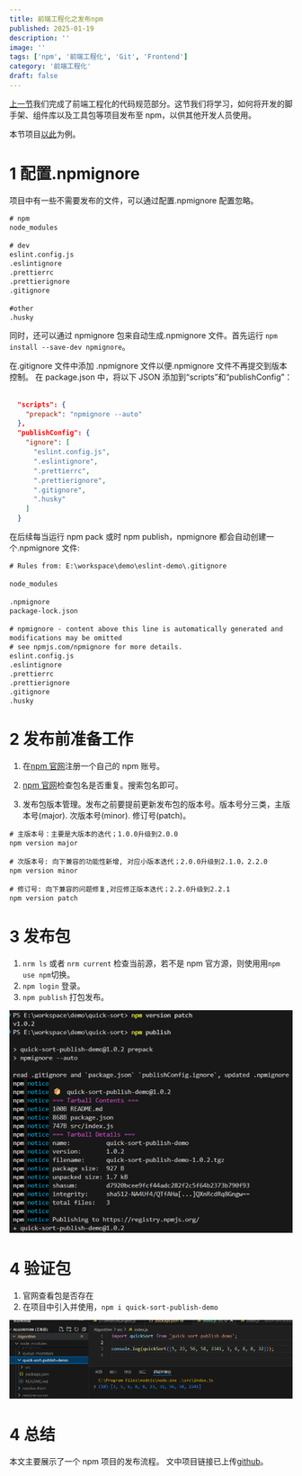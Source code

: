 ```yaml
---
title: 前端工程化之发布npm
published: 2025-01-19
description: ''
image: ''
tags: ['npm', '前端工程化', 'Git', 'Frontend']
category: '前端工程化'
draft: false
---
```


[上一节](https://aklelouch.cn/posts/2025-01/20250111-01/%E5%89%8D%E7%AB%AF%E5%B7%A5%E7%A8%8B%E5%8C%96%E4%B9%8Bjs%E4%BB%A3%E7%A0%81%E8%A7%84%E8%8C%83/)我们完成了前端工程化的代码规范部分。这节我们将学习，如何将开发的脚手架、组件库以及工具包等项目发布至 npm，以供其他开发人员使用。

本节项目[以此](https://github.com/AKLelouch/quick-sort-publish-demo)为例。

# 1 配置.npmignore

项目中有一些不需要发布的文件，可以通过配置.npmignore 配置忽略。

```shell
# npm
node_modules

# dev
eslint.config.js
.eslintignore
.prettierrc
.prettierignore
.gitignore

#other
.husky
```

同时，还可以通过 npmignore 包来自动生成.npmignore 文件。首先运行 `npm install --save-dev npmignore`。

在.gitignore 文件中添加 .npmignore 文件以便.npmignore 文件不再提交到版本控制。
在 package.json 中，将以下 JSON 添加到“scripts”和“publishConfig”：

```json

  "scripts": {
    "prepack": "npmignore --auto"
  },
  "publishConfig": {
    "ignore": [
      "eslint.config.js",
      ".eslintignore",
      ".prettierrc",
      ".prettierignore",
      ".gitignore",
      ".husky"
    ]
  }
```

在后续每当运行 npm pack 或时 npm publish，npmignore 都会自动创建一个.npmignore 文件:

```shell
# Rules from: E:\workspace\demo\eslint-demo\.gitignore

node_modules

.npmignore
package-lock.json

# npmignore - content above this line is automatically generated and modifications may be omitted
# see npmjs.com/npmignore for more details.
eslint.config.js
.eslintignore
.prettierrc
.prettierignore
.gitignore
.husky

```

# 2 发布前准备工作

1. 在[npm 官网](https://www.npmjs.com/)注册一个自己的 npm 账号。

2. [npm 官网](https://www.npmjs.com/)检查包名是否重复。搜索包名即可。

3. 发布包版本管理。发布之前要提前更新发布包的版本号。版本号分三类，主版本号(major). 次版本号(minor). 修订号(patch)。

```shell
# 主版本号：主要是大版本的迭代；1.0.0升级到2.0.0
npm version major

# 次版本号: 向下兼容的功能性新增, 对应小版本迭代；2.0.0升级到2.1.0，2.2.0
npm version minor

# 修订号: 向下兼容的问题修复,对应修正版本迭代；2.2.0升级到2.2.1
npm version patch
```

# 3 发布包

1. `nrm ls` 或者 `nrm current` 检查当前源，若不是 npm 官方源，则使用用`npm use npm`切换。
2. `npm login` 登录。
3. `npm publish` 打包发布。

![alt text](image.png)

# 4 验证包

1. 官网查看包是否存在
2. 在项目中引入并使用，`npm i quick-sort-publish-demo`

![alt text](image-2.png)

# 4 总结

本文主要展示了一个 npm 项目的发布流程。
文中项目链接已上传[github](https://github.com/AKLelouch/quick-sort-publish-demo)。
